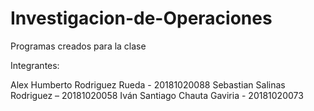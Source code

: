# Investigacion-de-Operaciones
Programas creados para la clase 

Integrantes:

Alex Humberto Rodriguez Rueda - 20181020088
Sebastian Salinas Rodriguez – 20181020058
Iván Santiago Chauta Gaviria - 20181020073

